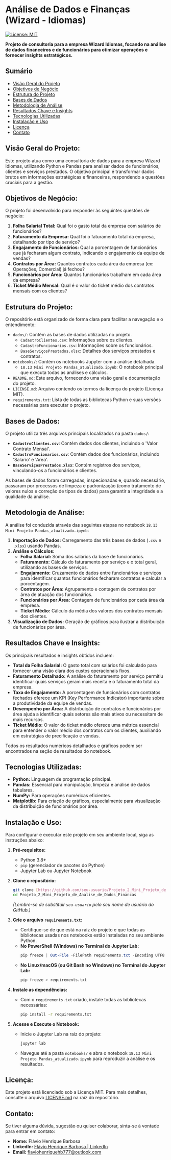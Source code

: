 # Análise de Dados e Finanças (Wizard - Idiomas)

[![License: MIT](https://img.shields.io/badge/License-MIT-yellow.svg)](https://opensource.org/licenses/MIT)

**Projeto de consultoria para a empresa Wizard Idiomas, focando na análise de dados financeiros e de funcionários para otimizar operações e fornecer insights estratégicos.**

## Sumário
- [Visão Geral do Projeto](#visão-geral-do-projeto)
- [Objetivos de Negócio](#objetivos-de-negócio)
- [Estrutura do Projeto](#estrutura-do-projeto)
- [Bases de Dados](#bases-de-dados)
- [Metodologia de Análise](#metodologia-de-análise)
- [Resultados Chave e Insights](#resultados-chave-e-insights)
- [Tecnologias Utilizadas](#tecnologias-utilizadas)
- [Instalação e Uso](#instalação-e-uso)
- [Licença](#licença)
- [Contato](#contato)

## Visão Geral do Projeto:

Este projeto atua como uma consultoria de dados para a empresa Wizard Idiomas, utilizando Python e Pandas para analisar dados de funcionários, clientes e serviços prestados. O objetivo principal é transformar dados brutos em informações estratégicas e financeiras, respondendo a questões cruciais para a gestão.

## Objetivos de Negócio:

O projeto foi desenvolvido para responder às seguintes questões de negócio:

1.  **Folha Salarial Total:** Qual foi o gasto total da empresa com salários de funcionários?
2.  **Faturamento da Empresa:** Qual foi o faturamento total da empresa, detalhando por tipo de serviço?
3.  **Engajamento de Funcionários:** Qual a porcentagem de funcionários que já fecharam algum contrato, indicando o engajamento da equipe de vendas?
4.  **Contratos por Área:** Quantos contratos cada área da empresa (ex: Operações, Comercial) já fechou?
5.  **Funcionários por Área:** Quantos funcionários trabalham em cada área da empresa?
6.  **Ticket Médio Mensal:** Qual é o valor do ticket médio dos contratos mensais com os clientes?

## Estrutura do Projeto:

O repositório está organizado de forma clara para facilitar a navegação e o entendimento:

-   `dados/`: Contém as bases de dados utilizadas no projeto.
    -   `CadastroClientes.csv`: Informações sobre os clientes.
    -   `CadastroFuncionarios.csv`: Informações sobre os funcionários.
    -   `BaseServiçosPrestados.xlsx`: Detalhes dos serviços prestados e contratos.
-   `notebooks/`: Contém os notebooks Jupyter com a análise detalhada.
    -   `18.13 Mini Projeto Pandas_atualizado.ipynb`: O notebook principal que executa todas as análises e cálculos.
-   `README.md`: Este arquivo, fornecendo uma visão geral e documentação do projeto.
-   `LICENSE.md`: Arquivo contendo os termos da licença do projeto (Licença MIT).
-   `requirements.txt`: Lista de todas as bibliotecas Python e suas versões necessárias para executar o projeto.

## Bases de Dados:

O projeto utiliza três arquivos principais localizados na pasta `dados/`:

* **`CadastroClientes.csv`**: Contém dados dos clientes, incluindo o 'Valor Contrato Mensal'.
* **`CadastroFuncionarios.csv`**: Contém dados dos funcionários, incluindo 'Salario' e 'Area'.
* **`BaseServiçosPrestados.xlsx`**: Contém registros dos serviços, vinculando-os a funcionários e clientes.

As bases de dados foram carregadas, inspecionadas e, quando necessário, passaram por processos de limpeza e padronização (como tratamento de valores nulos e correção de tipos de dados) para garantir a integridade e a qualidade da análise.

## Metodologia de Análise:

A análise foi conduzida através das seguintes etapas no notebook `18.13 Mini Projeto Pandas_atualizado.ipynb`:

1.  **Importação de Dados:** Carregamento das três bases de dados (`.csv` e `.xlsx`) usando Pandas.
2.  **Análise e Cálculos:**
    * **Folha Salarial:** Soma dos salários da base de funcionários.
    * **Faturamento:** Cálculo do faturamento por serviço e o total geral, utilizando as bases de serviços.
    * **Engajamento:** Cruzamento de dados entre funcionários e serviços para identificar quantos funcionários fecharam contratos e calcular a porcentagem.
    * **Contratos por Área:** Agrupamento e contagem de contratos por área de atuação dos funcionários.
    * **Funcionários por Área:** Contagem de funcionários por cada área da empresa.
    * **Ticket Médio:** Cálculo da média dos valores dos contratos mensais dos clientes.
3.  **Visualização de Dados:** Geração de gráficos para ilustrar a distribuição de funcionários por área.

## Resultados Chave e Insights:

Os principais resultados e insights obtidos incluem:

* **Total da Folha Salarial:** O gasto total com salários foi calculado para fornecer uma visão clara dos custos operacionais fixos.
* **Faturamento Detalhado:** A análise do faturamento por serviço permitiu identificar quais serviços geram mais receita e o faturamento total da empresa.
* **Taxa de Engajamento:** A porcentagem de funcionários com contratos fechados oferece um KPI (Key Performance Indicator) importante sobre a produtividade da equipe de vendas.
* **Desempenho por Área:** A distribuição de contratos e funcionários por área ajuda a identificar quais setores são mais ativos ou necessitam de mais recursos.
* **Ticket Médio:** O valor do ticket médio oferece uma métrica essencial para entender o valor médio dos contratos com os clientes, auxiliando em estratégias de precificação e vendas.

Todos os resultados numéricos detalhados e gráficos podem ser encontrados na seção de resultados do notebook.

## Tecnologias Utilizadas:

* **Python:** Linguagem de programação principal.
* **Pandas:** Essencial para manipulação, limpeza e análise de dados tabulares.
* **NumPy:** Para operações numéricas eficientes.
* **Matplotlib:** Para criação de gráficos, especialmente para visualização da distribuição de funcionários por área.

## Instalação e Uso:

Para configurar e executar este projeto em seu ambiente local, siga as instruções abaixo:

1.  **Pré-requisitos:**
    * Python 3.8+
    * `pip` (gerenciador de pacotes do Python)
    * Jupyter Lab ou Jupyter Notebook

2.  **Clone o repositório:**
    ```bash
    git clone [https://github.com/seu-usuario/Projeto_2_Mini_Projeto_de_Analise_de_Dados_Financas.git](https://github.com/seu-usuario/Projeto_2_Mini_Projeto_de_Analise_de_Dados_Financas.git)
    cd Projeto_2_Mini_Projeto_de_Analise_de_Dados_Financas
    ```
    *(Lembre-se de substituir `seu-usuario` pelo seu nome de usuário do GitHub.)*

3.  **Crie o arquivo `requirements.txt`:**
    * Certifique-se de que está na raiz do projeto e que todas as bibliotecas usadas nos notebooks estão instaladas no seu ambiente Python.
    * **No PowerShell (Windows) no Terminal do Jupyter Lab:**
        ```powershell
        pip freeze | Out-File -FilePath requirements.txt -Encoding UTF8
        ```
    * **No Linux/macOS (ou Git Bash no Windows) no Terminal do Jupyter Lab:**
        ```bash
        pip freeze > requirements.txt
        ```

4.  **Instale as dependências:**
    * Com o `requirements.txt` criado, instale todas as bibliotecas necessárias:
        ```bash
        pip install -r requirements.txt
        ```

5.  **Acesse e Execute o Notebook:**
    * Inicie o Jupyter Lab na raiz do projeto:
        ```bash
        jupyter lab
        ```
    * Navegue até a pasta `notebooks/` e abra o notebook `18.13 Mini Projeto Pandas_atualizado.ipynb` para reproduzir a análise e os resultados.

## Licença:

Este projeto está licenciado sob a Licença MIT. Para mais detalhes, consulte o arquivo [LICENSE.md](LICENSE.md) na raiz do repositório.

## Contato:

Se tiver alguma dúvida, sugestão ou quiser colaborar, sinta-se à vontade para entrar em contato:
-   **Nome:** Flávio Henrique Barbosa
-   **LinkedIn:** [Flávio Henrique Barbosa | LinkedIn](https://www.linkedin.com/in/fl%C3%A1vio-henrique-barbosa-38465938)
-   **Email:** flaviohenriquehb777@outlook.com
